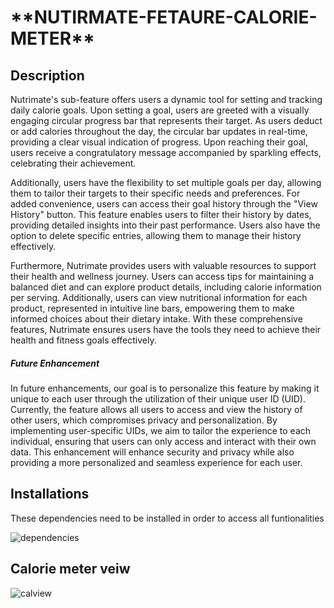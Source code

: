<h1>**NUTIRMATE-FETAURE-CALORIE-METER**</h1>

<h2>Description</h2>
<p>Nutrimate's sub-feature offers users a dynamic tool for setting and tracking daily calorie goals. Upon setting a goal, users are greeted with a visually engaging circular progress bar that represents their target. As users deduct or add calories throughout the day, the circular bar updates in real-time, providing a clear visual indication of progress. Upon reaching their goal, users receive a congratulatory message accompanied by sparkling effects, celebrating their achievement.

Additionally, users have the flexibility to set multiple goals per day, allowing them to tailor their targets to their specific needs and preferences. For added convenience, users can access their goal history through the "View History" button. This feature enables users to filter their history by dates, providing detailed insights into their past performance. Users also have the option to delete specific entries, allowing them to manage their history effectively.

Furthermore, Nutrimate provides users with valuable resources to support their health and wellness journey. Users can access tips for maintaining a balanced diet and can explore product details, including calorie information per serving. Additionally, users can view nutritional information for each product, represented in intuitive line bars, empowering them to make informed choices about their dietary intake. With these comprehensive features, Nutrimate ensures users have the tools they need to achieve their health and fitness goals effectively.
<h5>Future Enhancement</h5>In future enhancements, our goal is to personalize this feature by making it unique to each user through the utilization of their unique user ID (UID). Currently, the feature allows all users to access and view the history of other users, which compromises privacy and personalization. By implementing user-specific UIDs, we aim to tailor the experience to each individual, ensuring that users can only access and interact with their own data. This enhancement will enhance security and privacy while also providing a more personalized and seamless experience for each user.</p>

<h2>Installations</h2>
<p>These dependencies need to be installed in order to access all funtionalities</p>

![dependencies](https://github.com/Senuda004/SDGP-CS14-Front-end/assets/129391002/e1d4be61-5493-451c-8240-5b46d4250e07)
<h2>Calorie meter veiw</h2>

![calview](https://github.com/Senuda004/SDGP-CS14-Front-end/assets/129391002/441ea1d5-7bf1-4d1e-8d1d-7a01886b683b)
